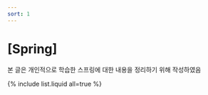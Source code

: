 ```yaml
---
sort: 1
---
```


# [Spring]

본 글은 개인적으로 학습한 스프링에 대한 내용을 정리하기 위해 작성하였음

{% include list.liquid all=true %}
